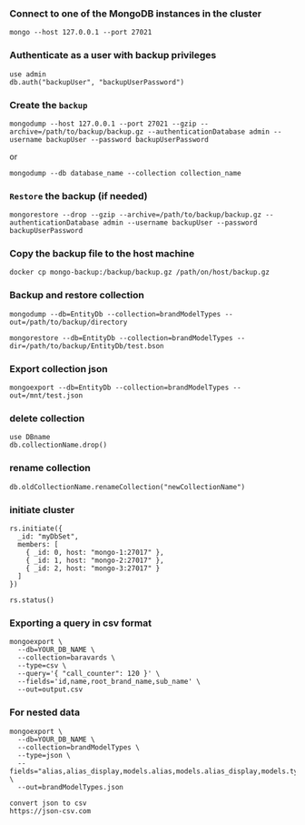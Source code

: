 ### Connect to one of the MongoDB instances in the cluster
```
mongo --host 127.0.0.1 --port 27021
```

### Authenticate as a user with backup privileges
```
use admin
db.auth("backupUser", "backupUserPassword")
```
### Create the `backup`
```
mongodump --host 127.0.0.1 --port 27021 --gzip --archive=/path/to/backup/backup.gz --authenticationDatabase admin --username backupUser --password backupUserPassword
```
or
```
mongodump --db database_name --collection collection_name
```
### `Restore` the backup (if needed)
```
mongorestore --drop --gzip --archive=/path/to/backup/backup.gz --authenticationDatabase admin --username backupUser --password backupUserPassword
```
### Copy the backup file to the host machine
```
docker cp mongo-backup:/backup/backup.gz /path/on/host/backup.gz
```
### Backup and restore collection
```
mongodump --db=EntityDb --collection=brandModelTypes --out=/path/to/backup/directory
```
```
mongorestore --db=EntityDb --collection=brandModelTypes --dir=/path/to/backup/EntityDb/test.bson
```
### Export collection json
```
mongoexport --db=EntityDb --collection=brandModelTypes --out=/mnt/test.json
```
### delete collection 
```
use DBname
db.collectionName.drop()
```
### rename collection
```
db.oldCollectionName.renameCollection("newCollectionName")
```
### initiate cluster
```
rs.initiate({
  _id: "myDbSet",
  members: [
    { _id: 0, host: "mongo-1:27017" },
    { _id: 1, host: "mongo-2:27017" },
    { _id: 2, host: "mongo-3:27017" }
  ]
})
```
```
rs.status()
```
### Exporting a query in csv format
```
mongoexport \
  --db=YOUR_DB_NAME \
  --collection=baravards \
  --type=csv \
  --query='{ "call_counter": 120 }' \
  --fields='id,name,root_brand_name,sub_name' \
  --out=output.csv
```
### For nested data
```
mongoexport \
  --db=YOUR_DB_NAME \
  --collection=brandModelTypes \
  --type=json \
  --fields="alias,alias_display,models.alias,models.alias_display,models.types.alias,models.types.alias_display,models._id,models.types._id" \
  --out=brandModelTypes.json
```
```
convert json to csv
https://json-csv.com
```
